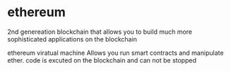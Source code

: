 # ethereum

2nd genereation blockchain that allows you to build much more sophisticated applications on the blockchain

ethereum viratual machine
Allows you run smart contracts and manipulate ether.
code is excuted on the blockchain and can not be stopped
